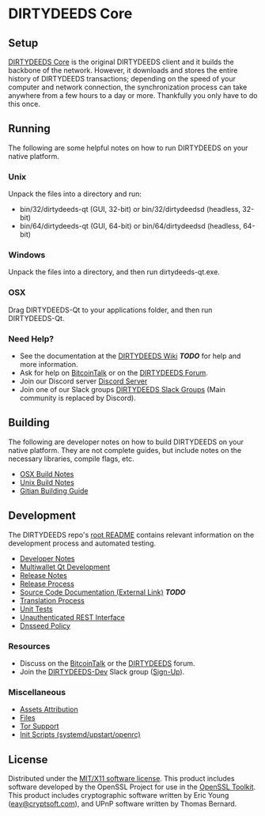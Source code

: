 DIRTYDEEDS Core
=====================

Setup
---------------------
[DIRTYDEEDS Core](http://dirtydeeds.org/wallet) is the original DIRTYDEEDS client and it builds the backbone of the network. However, it downloads and stores the entire history of DIRTYDEEDS transactions; depending on the speed of your computer and network connection, the synchronization process can take anywhere from a few hours to a day or more. Thankfully you only have to do this once.

Running
---------------------
The following are some helpful notes on how to run DIRTYDEEDS on your native platform.

### Unix

Unpack the files into a directory and run:

- bin/32/dirtydeeds-qt (GUI, 32-bit) or bin/32/dirtydeedsd (headless, 32-bit)
- bin/64/dirtydeeds-qt (GUI, 64-bit) or bin/64/dirtydeedsd (headless, 64-bit)

### Windows

Unpack the files into a directory, and then run dirtydeeds-qt.exe.

### OSX

Drag DIRTYDEEDS-Qt to your applications folder, and then run DIRTYDEEDS-Qt.

### Need Help?

* See the documentation at the [DIRTYDEEDS Wiki](https://en.bitcoin.it/wiki/Main_Page) ***TODO***
for help and more information.
* Ask for help on [BitcoinTalk](https://bitcointalk.org/index.php?topic=1262920.0) or on the [DIRTYDEEDS Forum](http://forum.dirtydeeds.org/).
* Join our Discord server [Discord Server](https://discord.dirtydeeds.org)
* Join one of our Slack groups [DIRTYDEEDS Slack Groups](https://dirtydeeds.org/slack-logins/) (Main community is replaced by Discord).

Building
---------------------
The following are developer notes on how to build DIRTYDEEDS on your native platform. They are not complete guides, but include notes on the necessary libraries, compile flags, etc.

- [OSX Build Notes](build-osx.md)
- [Unix Build Notes](build-unix.md)
- [Gitian Building Guide](gitian-building.md)

Development
---------------------
The DIRTYDEEDS repo's [root README](https://github.com/DIRTYDEEDS-Project/DIRTYDEEDS/blob/master/README.md) contains relevant information on the development process and automated testing.

- [Developer Notes](developer-notes.md)
- [Multiwallet Qt Development](multiwallet-qt.md)
- [Release Notes](release-notes.md)
- [Release Process](release-process.md)
- [Source Code Documentation (External Link)](https://dev.visucore.com/bitcoin/doxygen/) ***TODO***
- [Translation Process](translation_process.md)
- [Unit Tests](unit-tests.md)
- [Unauthenticated REST Interface](REST-interface.md)
- [Dnsseed Policy](dnsseed-policy.md)

### Resources

* Discuss on the [BitcoinTalk](https://bitcointalk.org/index.php?topic=1262920.0) or the [DIRTYDEEDS](http://forum.dirtydeeds.org/) forum.
* Join the [DIRTYDEEDS-Dev](https://dirtydeeds-dev.slack.com/) Slack group ([Sign-Up](https://dirtydeeds-dev.herokuapp.com/)).

### Miscellaneous
- [Assets Attribution](assets-attribution.md)
- [Files](files.md)
- [Tor Support](tor.md)
- [Init Scripts (systemd/upstart/openrc)](init.md)

License
---------------------
Distributed under the [MIT/X11 software license](http://www.opensource.org/licenses/mit-license.php).
This product includes software developed by the OpenSSL Project for use in the [OpenSSL Toolkit](https://www.openssl.org/). This product includes
cryptographic software written by Eric Young ([eay@cryptsoft.com](mailto:eay@cryptsoft.com)), and UPnP software written by Thomas Bernard.
